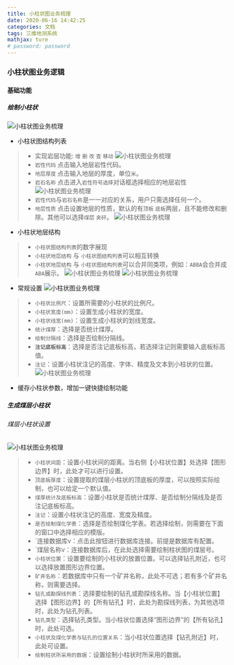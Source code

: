 ```yaml
---
title: 小柱状图业务梳理
date: 2020-06-16 14:42:25
categories: 文档
tags: 三维地测系统
mathjax: ture
# password: password
---
```


### 小柱状图业务逻辑

#### 基础功能
##### 绘制小柱状
![小柱状图业务梳理](B0078C79-C39A-457D-A8C8-107E5F618D68.png)
* 小柱状图结构列表
> * 实现岩层功能: `增` `删` `改` `查` `移动`
> ![小柱状图业务梳理](DC6CCD69-C634-4195-B326-5A850A95966E.png)
> * `岩性代码` 点击输入地层岩性代码。
> * `地层厚度` 点击输入地层的厚度，单位`米`。
> * `岩石名称` 点击进入`岩性符号选择`对话框选择相应的地层岩性
> ![小柱状图业务梳理](46C3CD72-6C2D-4CB1-9455-AB965B7510B8.png)
> * `岩性代码`与`岩石名称`是一一对应的关系，用户只需选择任何一个。
> * `地层性质` 点击设置地层的性质，默认的有`顶板` `底板`两层，且不能修改和删除。其他可以选择`煤层` `夹矸`。
> ![小柱状图业务梳理](56C2E7B7-E0F7-4A71-9356-13D87FF89452.png)

* 小柱状地层结构
> * `小柱状图结构列表`的数字展现
> * `小柱状地层结构` 与 `小柱状图结构列表`可以相互转换
> * `小柱状地层结构` 与 `小柱状图结构列表`可以合并同类项，例如：`ABBA`会合并成`ABA`展示。
> ![小柱状图业务梳理](34BAA0F0-3D41-4727-A99D-0132C014C5B2.png)
> ![小柱状图业务梳理](1485EFA9-DE9D-434D-828F-A94B8D509346.png)

* 常规设置
![小柱状图业务梳理](EE6A4B67-819B-4609-B3D1-434D99B7E7F7.png)
> * `小柱状比例尺`：设置所需要的小柱状的比例尺。
> * `小柱状宽度(mm)`：设置生成小柱状的宽度。
> * `小柱状线宽(mm)`：设置生成小柱状的划线宽度。
> * `统计煤厚`：选择是否统计煤厚。
> * `绘制分隔线`：选择是否绘制分隔线。
> * **`注记底板标高`**：选择是否注记底板标高，若选择注记则需要输入底板标高值。
> * `注记`：设置小柱状注记的高度、字体、精度及文本到小柱状的位置。
> ![小柱状图业务梳理](1166F783-8210-49A6-9BAA-8CFF8A17D954.png)

* 缓存小柱状参数，增加一键快捷绘制功能

##### 生成煤层小柱状
###### 煤层小柱状设置
![小柱状图业务梳理](B34C8731-FE5D-4209-BEE0-D716BE7E76CB.png)

> * `小柱状间距`：设置小柱状间的距离。当右侧【小柱状位置】处选择【图形边界】时，此处才可以进行设置。
> * `顶底板厚度`：设置提取的煤层小柱状的顶底板的厚度，可以按照实际绘制，也可以给定一个默认值。
> * `煤厚统计及底板标高`：设置小柱状是否统计煤厚、是否绘制分隔线及是否注记底板标高。
> * `注记`：设置小柱状注记的高度、宽度及精度。
> * `是否绘制煤化学表`：选择是否绘制煤化学表。若选择绘制，则需要在下面的窗口中选择相应的模版。
> * `连接数据库v：点击此按钮进行数据库连接。前提是数据库有配置。
> * `煤层名称v：连接数据库后，在此处选择需要绘制柱状图的煤层号。
> * `小柱状位置`：设置要绘制的小柱状的放置位置。可以选择钻孔附近，也可以选择放置图形边界位置。
> * `矿井名称`：若数据库中只有一个矿井名称，此处不可选；若有多个矿井名称，则需要选择。
> * `钻孔或勘探线列表`：选择要绘制的钻孔或勘探线名称。当【小柱状位置】选择【图形边界】的【所有钻孔】时，此处为勘探线列表，为其他选项时，此处为钻孔列表。
> * `钻孔类型`：选择钻孔类型。当小柱状位置选择“图形边界”的【所有钻孔】时，此处可选。
> * `小柱状及煤化学表与钻孔的位置关系`：当小柱状位置选择【钻孔附近】时，此处可设置。
> * `绘制柱状所采用的数据`：设置绘制小柱状时所采用的数据。




